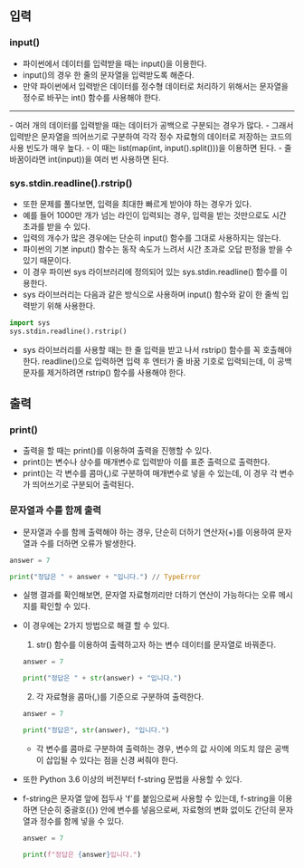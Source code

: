 ## 입력

### input()
- 파이썬에서 데이터를 입력받을 때는 input()을 이용한다.
- input()의 경우 한 줄의 문자열을 입력받도록 해준다.
- 만약 파이썬에서 입력받은 데이터를 정수형 데이터로 처리하기 위해서는 문자열을 정수로 바꾸는 int() 함수를 사용해야 한다.
<hr>
- 여러 개의 데이터를 입력받을 때는 데이터가 공백으로 구분되는 경우가 많다.
- 그래서 입력받은 문자열을 띄어쓰기로 구분하여 각각 정수 자료형의 데이터로 저장하는 코드의 사용 빈도가 매우 높다.
- 이 때는 list(map(int, input().split()))을 이용하면 된다.
- 줄 바꿈이라면 int(input))을 여러 번 사용하면 된다.

### sys.stdin.readline().rstrip()
- 또한 문제를 풀다보면, 입력을 최대한 빠르게 받아야 하는 경우가 있다.
- 예를 들어 1000만 개가 넘는 라인이 입력되는 경우, 입력을 받는 것만으로도 시간 초과를 받을 수 있다.
- 입력의 개수가 많은 경우에는 단순히 input() 함수를 그대로 사용하지는 않는다.
- 파이썬의 기본 input() 함수는 동작 속도가 느려서 시간 초과로 오답 판정을 받을 수 있기 때문이다.
- 이 경우 파이썬 sys 라이브러리에 정의되어 있는 sys.stdin.readline() 함수를 이용한다.
- sys 라이브러리는 다음과 같은 방식으로 사용하며 input() 함수와 같이 한 줄씩 입력받기 위해 사용한다.
```python
import sys
sys.stdin.readline().rstrip()
```
- sys 라이브러리를 사용할 때는 한 줄 입력을 받고 나서 rstrip() 함수를 꼭 호출해야 한다. readline()으로 입력하면 입력 후 엔터가 줄 바꿈 기호로 입력되는데, 이 공백 문자를 제거하려면 rstrip() 함수를 사용해야 한다.

## 출력

### print()
- 출력을 할 때는 print()를 이용하여 출력을 진행할 수 있다.
- print()는 변수나 상수를 매개변수로 입력받아 이를 표준 출력으로 출력한다.
- print()는 각 변수를 콤마(,)로 구분하여 매개변수로 넣을 수 있는데, 이 경우 각 변수가 띄어쓰기로 구분되어 출력된다.

### 문자열과 수를 함께 출력
- 문자열과 수를 함께 출력해야 하는 경우, 단순히 더하기 연산자(+)를 이용하여 문자열과 수를 더하면 오류가 발생한다.
```python
answer = 7

print("정답은 " + answer + "입니다.") // TypeError
```
- 실행 결과를 확인해보면, 문자열 자료형끼리만 더하기 연산이 가능하다는 오류 메시지를 확인할 수 있다.
- 이 경우에는 2가지 방법으로 해결 할 수 있다.
  1. str() 함수를 이용하여 출력하고자 하는 변수 데이터를 문자열로 바꿔준다.
    ```python
    answer = 7

    print("정답은 " + str(answer) + "입니다.")
    ```
  2. 각 자료형을 콤마(,)를 기준으로 구분하여 출력한다.
    ```python
    answer = 7

    print("정답은", str(answer), "입니다.")
    ```
    - 각 변수를 콤마로 구분하여 출력하는 경우, 변수의 값 사이에 의도치 않은 공백이 삽입될 수 있다는 점을 신경 써줘야 한다.

- 또한 Python 3.6 이상의 버전부터 f-string 문법을 사용할 수 있다.
- f-string은 문자열 앞에 접두사 'f'를 붙임으로써 사용할 수 있는데, f-string을 이용하면 단순히 중괄호({}) 안에 변수를 넣음으로써, 자료형의 변화 없이도 간단히 문자열과 정수를 함께 넣을 수 있다.
  ```python
  answer = 7

  print(f"정답은 {answer}입니다.")
  ```